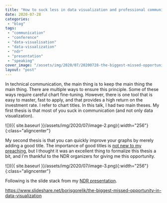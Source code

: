 ```yaml
---
title: "How to suck less in data visualization and professional communication"
date: 2020-07-28
categories: 
 - "blog"
tags: 
 - "communication"
 - "conference"
 - "data-visualisation"
 - "data-visualization"
 - "ndr"
 - "presentation"
 - "speaking"
cover_image: "/assets/img/2020/07/20200728-the-biggest-missed-opportunity.001.jpeg"
layout: "post"
---
```


In technical communication, the main thing is to keep the main thing the main thing. There are multiple ways to ensure this principle. Some of these ways require careful chart fine-tuning. However, there is one tool that is easy to master, fast to apply, and that provides a high return on the investment rate. I refer to chart titles. In this talk, I had two main theses. My first thesis is that most of you suck in communication (and not only data visualization). 

![]({{ site.baseurl }}/assets/img/2020/07/image-2.png){:width="256"}{:class="aligncenter"}

My second thesis is that you can quickly improve your graphs by merely adding a good title. The importance of good titles is [not new to my preaching](https://gorelik.net/2018/06/25/c-for-conclusion/), but I thought it was an excellent thing to formalize this thesis a bit, and I'm thankful to the NDR organizers for giving me this opportunity. 

![]({{ site.baseurl }}/assets/img/2020/07/image-3.png){:width="256"}{:class="aligncenter"}

Following is the slide stack from my [NDR presentation](https://ndrconf.ai/).


<https://www.slideshare.net/borisgorelik/the-biggest-missed-opportunity-in-data-visualization>
